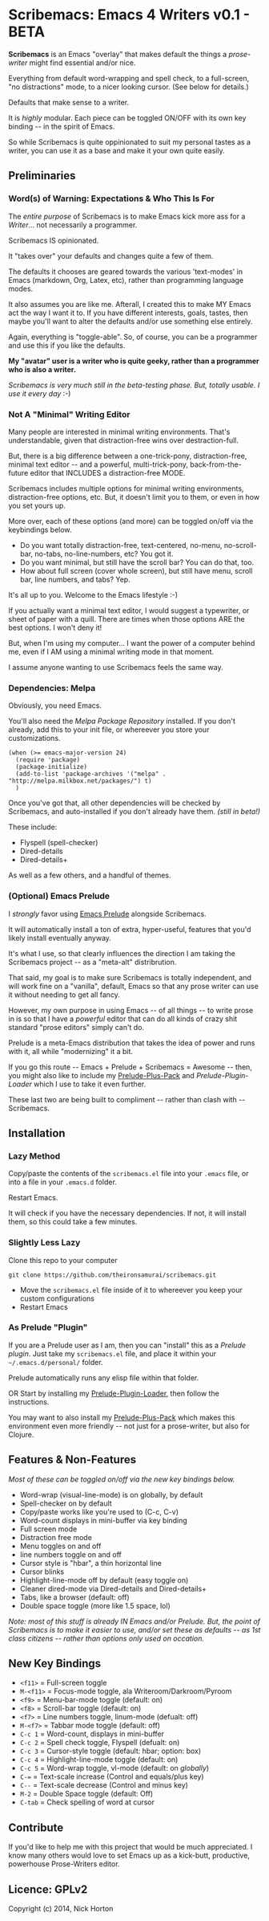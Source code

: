 # Scribemacs: Emacs 4 Writers v0.1 - BETA

**Scribemacs** is an Emacs "overlay" that makes default the things a *prose-writer* might find essential and/or nice.

Everything from default word-wrapping and spell check, to a full-screen, "no distractions" mode, to a nicer looking cursor. (See below for details.)

Defaults that make sense to a writer.

It is *highly* modular. Each piece can be toggled ON/OFF with its own key binding -- in the spirit of Emacs. 

So while Scribemacs is quite oppinionated to suit my personal tastes as a writer, you can use it as a base and make it your own quite easily.

## Preliminaries

### Word(s) of Warning: Expectations & Who This Is For

The *entire purpose* of Scribemacs is to make Emacs kick more ass for a *Writer*... not necessarily a programmer.

Scribemacs IS opinionated.

It "takes over" your defaults and changes quite a few of them.

The defaults it chooses are geared towards the various 'text-modes' in Emacs (markdown, Org, Latex, etc), rather than programming language modes.

It also assumes you are like me. Afterall, I created this to make MY Emacs act the way I want it to. If you have different interests, goals, tastes, then maybe you'll want to alter the defaults and/or use something else entirely.

Again, everything is "toggle-able". So, of course, you can be a programmer and use this if you like the defaults.

**My "avatar" user is a writer who is quite geeky, rather than a programmer who is also a writer.**

*Scribemacs is very much still in the beta-testing phase. But, totally usable. I use it every day* :-)

### Not A "Minimal" Writing Editor

Many people are interested in minimal writing environments. That's understandable, given that distraction-free wins over destraction-full.

But, there is a big difference between a one-trick-pony, distraction-free, minimal text editor -- and a powerful, multi-trick-pony, back-from-the-future editor that INCLUDES a distraction-free MODE.

Scribemacs includes multiple options for minimal writing environments, distraction-free options, etc.  But, it doesn't limit you to them, or even in how you set yours up.

More over, each of these options (and more) can be toggled on/off via the keybindings below.

- Do you want totally distraction-free, text-centered, no-menu, no-scroll-bar, no-tabs, no-line-numbers, etc? You got it.
- Do you want minimal, but still have the scroll bar? You can do that, too.
- How about full screen (cover whole screen), but still have menu, scroll bar, line numbers, and tabs? Yep.

It's all up to you. Welcome to the Emacs lifestyle :-)

If you actually want a minimal text editor, I would suggest a typewriter, or sheet of paper with a quill. There are times when those options ARE the best options. I won't deny it!

But, when I'm using my computer... I want the power of a computer behind me, even if I AM using a minimal writing mode in that moment.

I assume anyone wanting to use Scribemacs feels the same way. 

### Dependencies: Melpa

Obviously, you need Emacs.

You'll also need the *Melpa Package Repository* installed. If you don't already, add this to your init file, or whereever you store your customizations.

~~~~
(when (>= emacs-major-version 24)
  (require 'package)
  (package-initialize)
  (add-to-list 'package-archives '("melpa" . "http://melpa.milkbox.net/packages/") t)
  )
~~~~

Once you've got that, all other dependencies will be checked by Scribemacs, and auto-installed if you don't already have them. *(still in beta!)*

These include:

- Flyspell (spell-checker)
- Dired-details
- Dired-details+

As well as a few others, and a handful of themes.

### (Optional) Emacs Prelude

I *strongly* favor using [Emacs Prelude]() alongside Scribemacs.

It will automatically install a ton of extra, hyper-useful, features that you'd likely install eventually anyway.

It's what I use, so that clearly influences the direction I am taking the Scribemacs project -- as a "meta-alt" distribrution.

That said, my goal is to make sure Scribemacs is totally independent, and will work fine on a "vanilla", default, Emacs so that any prose writer can use it without needing to get all fancy.

However, my own purpose in using Emacs -- of all things -- to write prose in is so that I have a *powerful* editor that can do all kinds of crazy shit standard "prose editors" simply can't do.

Prelude is a meta-Emacs distribution that takes the idea of power and runs with it, all while "modernizing" it a bit.

If you go this route -- Emacs + Prelude + Scribemacs = Awesome -- then, you might also like to include my [Prelude-Plus-Pack](https://github.com/theironsamurai/prelude-plus-pack) and *Prelude-Plugin-Loader* which I use to take it even further.

These last two are being built to compliment -- rather than clash with -- Scribemacs.


## Installation

### Lazy Method

Copy/paste the contents of the ```scribemacs.el``` file into your ```.emacs``` file, or into a file in your ```.emacs.d``` folder.

Restart Emacs.

It will check if you have the necessary dependencies. If not, it will install them, so this could take a few minutes.

### Slightly Less Lazy

Clone this repo to your computer

~~~~
git clone https://github.com/theironsamurai/scribemacs.git
~~~~

- Move the ```scribemacs.el``` file inside of it to whereever you keep your custom configurations
- Restart Emacs

### As Prelude "Plugin"

If you are a Prelude user as I am, then you can "install" this as a *Prelude plugin*. Just take my ```scribemacs.el``` file, and place it within your ```~/.emacs.d/personal/``` folder.

Prelude automatically runs any elisp file within that folder.


OR
Start by installing my [Prelude-Plugin-Loader](https://github.com/theironsamurai/prelude-plugin-loader), then follow the instructions.

You may want to also install my [Prelude-Plus-Pack](https://github.com/theironsamurai/prelude-plus-pack) which makes this environment even more friendly -- not just for a prose-writer, but also for Clojure.



## Features & Non-Features

*Most of these can be toggled on/off via the new key bindings below.*

- Word-wrap (visual-line-mode) is on globally, by default
- Spell-checker on by default
- Copy/paste works like you're used to (C-c, C-v)
- Word-count displays in mini-buffer via key binding
- Full screen mode
- Distraction free mode
- Menu toggles on and off
- line numbers toggle on and off
- Cursor style is "hbar", a thin horizontal line
- Cursor blinks
- Highlight-line-mode off by default (easy toggle on)
- Cleaner dired-mode via Dired-details and Dired-details+
- Tabs, like a browser (default: off)
- Double space toggle (more like 1.5 space, lol)

*Note: most of this stuff is already IN Emacs and/or Prelude. But, the point of Scribemacs is to make it easier to use, and/or set these as defaults -- as 1st class citizens -- rather than options only used on occation.*


## New Key Bindings

- ```<f11>``` = Full-screen toggle
- ```M-<f11>```  = Focus-mode toggle, ala Writeroom/Darkroom/Pyroom
- ```<f9>```  = Menu-bar-mode toggle (default: on)
- ```<f8>```  = Scroll-bar toggle (default: on)
- ```<f7>```  = Line numbers toggle, linum-mode (defualt: off)
- ```M-<f7>``` = Tabbar mode toggle (default: off)
- ```C-c 1``` = Word-count, displays in mini-buffer
- ```C-c 2``` = Spell check toggle, Flyspell (defualt: on)
- ```C-c 3``` = Cursor-style toggle (default: hbar; option: box)
- ```C-c 4``` = Highlight-line-mode toggle (default: on)
- ```C-c 5``` = Word-wrap toggle, vl-mode (default: on *globally*)
- ```C-=```   = Text-scale increase (Control and equals/plus key)
- ```C--```   = Text-scale decrease (Control and minus key)
- ```M-2```   = Double Space toggle (default: Off)
- ```C-tab``` = Check spelling of word at cursor

## Contribute

If you'd like to help me with this project that would be much appreciated. I know many others would love to set Emacs up as a kick-butt, productive, powerhouse Prose-Writers editor.

## Licence: GPLv2

Copyright (c) 2014, Nick Horton
